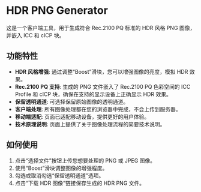 # HDR PNG Generator

这是一个客户端工具，用于生成符合 Rec.2100 PQ 标准的 HDR 风格 PNG 图像，并嵌入 ICC 和 cICP 块。

## 功能特性

-   **HDR 风格增强**: 通过调整“Boost”滑块，您可以增强图像的亮度，模拟 HDR 效果。
-   **Rec.2100 PQ 支持**: 生成的 PNG 文件嵌入了 Rec.2100 PQ 色彩空间的 ICC Profile 和 cICP 块，确保在支持的显示设备上正确显示 HDR 效果。
-   **保留透明通道**: 可选择保留原始图像的透明通道。
-   **客户端处理**: 所有图像处理都在您的浏览器中完成，不会上传到服务器。
-   **移动端适配**: 页面已适配移动设备，提供更好的用户体验。
-   **技术原理说明**: 页面上提供了关于图像处理流程的简要技术说明。

## 如何使用

1.  点击“选择文件”按钮上传您想要处理的 PNG 或 JPEG 图像。
2.  使用“Boost”滑块调整图像的增强程度。
3.  勾选或取消勾选“保留透明通道”选项。
4.  点击“下载 HDR 图像”链接保存生成的 HDR PNG 文件。

